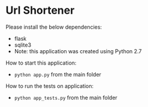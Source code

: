 # Url Shortener

Please install the below dependencies:
- flask
- sqlite3
- Note: this application was created using Python 2.7

How to start this application:
- `python app.py` from the main folder

How to run the tests on application:
-  `python app_tests.py` from the main folder